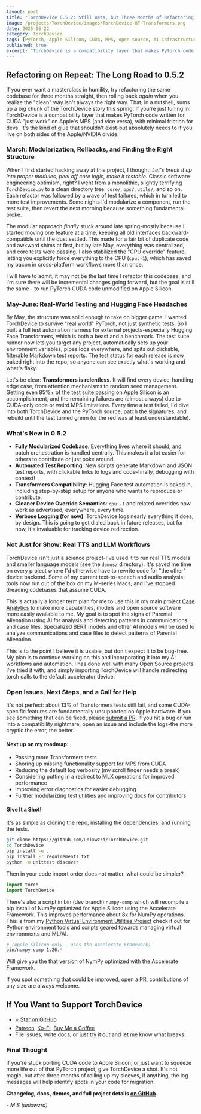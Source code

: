 ```yaml
---
layout: post
title: "TorchDevice 0.5.2: Still Beta, but Three Months of Refactoring, Testing, and Real-World Breakthroughs"
image: /projects/TorchDevice/images/TorchDevice-HF-Transformers.png
date: 2025-06-22
category: TorchDevice
tags: [PyTorch, Apple Silicon, CUDA, MPS, open source, AI infrastructure]
published: true
excerpt: "TorchDevice is a compatibility layer that makes PyTorch code written for CUDA \"just work\" on Apple's MPS (and vice versa), with minimal friction for devs. It's the kind of glue that shouldn't exist-but absolutely needs to if you live on both sides of the Apple/NVIDIA divide."
---
```


## Refactoring on Repeat: The Long Road to 0.5.2

If you ever want a masterclass in humility, try refactoring the same codebase for three months straight, then rolling back *again* when you realize the "clean" way isn't always the right way. That, in a nutshell, sums up a big chunk of the TorchDevice story this spring. If you're just tuning in: TorchDevice is a compatibility layer that makes PyTorch code written for CUDA "just work" on Apple's MPS (and vice versa), with minimal friction for devs. It's the kind of glue that shouldn't exist-but absolutely needs to if you live on both sides of the Apple/NVIDIA divide.

### March: Modularization, Rollbacks, and Finding the Right Structure

When I first started hacking away at this project, I thought: _Let's break it up into proper modules, peel off core logic, make it testable._ Classic software engineering optimism, right? I went from a monolithic, slightly terrifying `TorchDevice.py` to a clean directory tree: `core/`, `ops/`, `utils/`, and so on. Each refactor was followed by a wave of test failures, which in turn led to more test improvements. Some nights I'd modularize a component, run the test suite, then revert the next morning because something fundamental broke.

The modular approach *finally* stuck around late spring-mostly because I started moving one feature at a time, keeping all old interfaces backward-compatible until the dust settled. This made for a fair bit of duplicate code and awkward shims at first, but by late May, everything was centralized, and core tests were passing. I also stabilized the "CPU override" feature, letting you explicitly force everything to the CPU (`cpu:-1`), which has saved my bacon in cross-platform workflows more than once.

I will have to admit, it may not be the last time I refactor this codebase, and i'm sure there will be incremental changes going forward, but the goal is still the same - to run PyTorch CUDA code unmodified on Apple Silicon.

### May-June: Real-World Testing and Hugging Face Headaches

By May, the structure was solid enough to take on bigger game: I wanted TorchDevice to survive "real world" PyTorch, not just synthetic tests. So I built a full test automation harness for external projects-especially Hugging Face Transformers, which is both a beast and a benchmark. The test suite runner now lets you target any project, automatically sets up your environment variables, pipes logs everywhere, and spits out clickable, filterable Markdown test reports. The test status for each release is now baked right into the repo, so anyone can see exactly what's working and what's flaky.

Let's be clear: **Transformers is relentless**. It will find every device-handling edge case, from attention mechanisms to random seed management. Getting even 85%+ of the test suite passing on Apple Silicon is an accomplishment, and the remaining failures are (almost always) due to CUDA-only code or weird MPS limitations. Every time a test failed, I'd dive into both TorchDevice and the PyTorch source, patch the signatures, and rebuild until the test turned green (or the red was at least understandable).

### What's New in 0.5.2

- **Fully Modularized Codebase**: Everything lives where it should, and patch orchestration is handled centrally. This makes it a lot easier for others to contribute or just poke around.
- **Automated Test Reporting**: New scripts generate Markdown and JSON test reports, with clickable links to logs and code-finally, debugging with context!
- **Transformers Compatibility**: Hugging Face test automation is baked in, including step-by-step setup for anyone who wants to reproduce or contribute.
- **Cleaner Device Override Semantics**: `cpu:-1` and related overrides now work as advertised, everywhere, every time.
- **Verbose Logging (for now)**: TorchDevice logs nearly everything it does, by design. This is going to get dialed back in future releases, but for now, it's invaluable for tracking device redirection.

### Not Just for Show: Real TTS and LLM Workflows

TorchDevice isn't just a science project-I've used it to run real TTS models and smaller language models (see the `demos/` directory). It's saved me time on every project where I'd otherwise have to rewrite code for "the other" device backend. Some of my current text-to-speech and audio analysis tools now run out of the box on my M-series Macs, and I've stopped dreading codebases that assume CUDA.

This is actually a longer term plan for me to use this in my main project [Case Analytics](/projects/Case-Analytics/) to make more capabilities, models and open source software more easily available to me. My goal is to spot the signs of Parental Alienation using AI for analysis and detecting patterns in communications and case files. Specialized BERT models and other AI models will be used to analyze communications and case files to detect patterns of Parental Alienation.

This is to the point I believe it is usable, but don't expect it to be bug-free. My plan is to continue working on this and incorporating it into my AI workflows and automation. I has done well with many Open Source projects I've tried it with, and simply importing TorchDevice will handle redirecting torch calls to the default accelerator device.

### Open Issues, Next Steps, and a Call for Help

It's not perfect: about 13% of Transformers tests still fail, and some CUDA-specific features are fundamentally unsupported on Apple hardware. If you see something that can be fixed, please [submit a PR](https://github.com/unixwzrd/TorchDevice). If you hit a bug or run into a compatibility nightmare, open an issue and include the logs-the more cryptic the error, the better.

#### Next up on my roadmap:
- Passing more Transformers tests
- Shoring up missing functionality support for MPS from CUDA
- Reducing the default log verbosity (my scroll finger needs a break)
- Considering putting in a redirect to MLX operations for improved performance
- Improving error diagnostics for easier debugging
- Further modularizing test utilities and improving docs for contributors

#### Give It a Shot!
It's as simple as cloning the repo, installing the dependencies, and running the tests.

```bash
git clone https://github.com/unixwzrd/TorchDevice.git
cd TorchDevice
pip install -e .
pip install -r requirements.txt
python -m unittest discover
```

Then in your code import order does not matter, what could be simpler?

```python
import torch
import TorchDevice
```

There's also a script in bin (dev branch) `numpy-comp` which will recompile a pip install of NumPy optimized for Apple Silicon using the Accelerate Framework. This improves performance about 8x for NumPy operations. This is from my [Python Virtual Environment Utilities Project](/projects/venvutil/) check it out for Python environment tools and scripts geared towards managing virtual environments and ML/AI.

```bash
# (Apple Silicon only - uses the Accelerate Framework)
bin/numpy-comp 1.26.*
```

Will give you the that version of NymPy optimized with the Accelerate Framework.

If you spot something that could be improved, open a PR, contributions of any size are always welcome.

## If You Want to Support TorchDevice

- [⭐ Star on GitHub](https://github.com/unixwzrd/TorchDevice)
- [Patreon](https://www.patreon.com/unixwzrd), [Ko-Fi](https://ko-fi.com/unixwzrd), [Buy Me a Coffee](https://www.buymeacoffee.com/unixwzrd)
- File issues, write docs, or just try it out and let me know what breaks

### Final Thought
If you're stuck porting CUDA code to Apple Silicon, or just want to squeeze more life out of that PyTorch project, give TorchDevice a shot. It's not magic, but after three months of rolling up my sleeves, if anything, the log messages will help identify spots in your code for migration.

**Changelog, docs, demos, and full project details [on GitHub](https://github.com/unixwzrd/TorchDevice).**

*- M S (unixwzrd)*